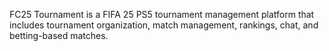 FC25 Tournament is a FIFA 25 PS5 tournament management platform that includes tournament organization,
match management, rankings, chat, and betting-based matches.
